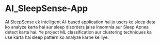 # AI_SleepSense-App
AI SleepSense ek intelligent AI-based application hai jo users ke sleep data ko analyze karta hai aur sleep disorders jaise Insomnia aur Sleep Apnea detect karta hai. Ye project ML classification aur clustering techniques ka use karta hai sleep pattern ko analyze karne ke liye.
